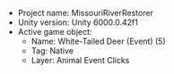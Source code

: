                                                                                                                                                                                                                                                       
<!-- UNITY CODE ASSIST INSTRUCTIONS START -->
- Project name: MissouriRiverRestorer
- Unity version: Unity 6000.0.42f1
- Active game object:
  - Name: White-Tailed Deer (Event) (5)
  - Tag: Native
  - Layer: Animal Event Clicks
<!-- UNITY CODE ASSIST INSTRUCTIONS END -->